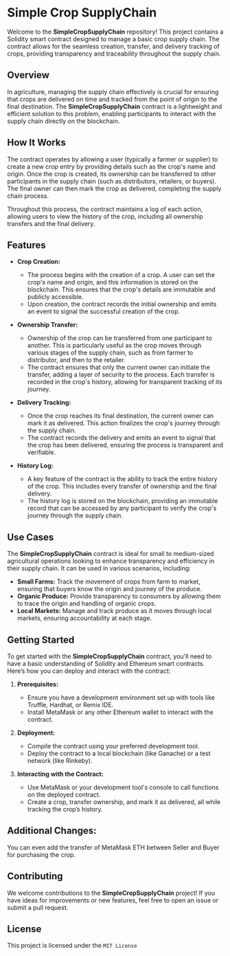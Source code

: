 # Simple Crop SupplyChain

Welcome to the **SimpleCropSupplyChain** repository! This project contains a Solidity smart contract designed to manage a basic crop supply chain. The contract allows for the seamless creation, transfer, and delivery tracking of crops, providing transparency and traceability throughout the supply chain.

## Overview

In agriculture, managing the supply chain effectively is crucial for ensuring that crops are delivered on time and tracked from the point of origin to the final destination. The **SimpleCropSupplyChain** contract is a lightweight and efficient solution to this problem, enabling participants to interact with the supply chain directly on the blockchain.

## How It Works

The contract operates by allowing a user (typically a farmer or supplier) to create a new crop entry by providing details such as the crop's name and origin. Once the crop is created, its ownership can be transferred to other participants in the supply chain (such as distributors, retailers, or buyers). The final owner can then mark the crop as delivered, completing the supply chain process.

Throughout this process, the contract maintains a log of each action, allowing users to view the history of the crop, including all ownership transfers and the final delivery.

## Features

- **Crop Creation:**
  - The process begins with the creation of a crop. A user can set the crop's name and origin, and this information is stored on the blockchain. This ensures that the crop's details are immutable and publicly accessible.
  - Upon creation, the contract records the initial ownership and emits an event to signal the successful creation of the crop.

- **Ownership Transfer:**
  - Ownership of the crop can be transferred from one participant to another. This is particularly useful as the crop moves through various stages of the supply chain, such as from farmer to distributor, and then to the retailer.
  - The contract ensures that only the current owner can initiate the transfer, adding a layer of security to the process. Each transfer is recorded in the crop's history, allowing for transparent tracking of its journey.

- **Delivery Tracking:**
  - Once the crop reaches its final destination, the current owner can mark it as delivered. This action finalizes the crop's journey through the supply chain.
  - The contract records the delivery and emits an event to signal that the crop has been delivered, ensuring the process is transparent and verifiable.

- **History Log:**
  - A key feature of the contract is the ability to track the entire history of the crop. This includes every transfer of ownership and the final delivery.
  - The history log is stored on the blockchain, providing an immutable record that can be accessed by any participant to verify the crop's journey through the supply chain.

## Use Cases

The **SimpleCropSupplyChain** contract is ideal for small to medium-sized agricultural operations looking to enhance transparency and efficiency in their supply chain. It can be used in various scenarios, including:

- **Small Farms:** Track the movement of crops from farm to market, ensuring that buyers know the origin and journey of the produce.
- **Organic Produce:** Provide transparency to consumers by allowing them to trace the origin and handling of organic crops.
- **Local Markets:** Manage and track produce as it moves through local markets, ensuring accountability at each stage.

## Getting Started

To get started with the **SimpleCropSupplyChain** contract, you'll need to have a basic understanding of Solidity and Ethereum smart contracts. Here’s how you can deploy and interact with the contract:

1. **Prerequisites:**
   - Ensure you have a development environment set up with tools like Truffle, Hardhat, or Remix IDE.
   - Install MetaMask or any other Ethereum wallet to interact with the contract.

2. **Deployment:**
   - Compile the contract using your preferred development tool.
   - Deploy the contract to a local blockchain (like Ganache) or a test network (like Rinkeby).

3. **Interacting with the Contract:**
   - Use MetaMask or your development tool's console to call functions on the deployed contract.
   - Create a crop, transfer ownership, and mark it as delivered, all while tracking the crop’s history.

## Additional Changes:

You can even add the transfer of MetaMask ETH between Seller and Buyer for purchasing the crop.

## Contributing

We welcome contributions to the **SimpleCropSupplyChain** project! If you have ideas for improvements or new features, feel free to open an issue or submit a pull request.

## License

This project is licensed under the `MIT License`
